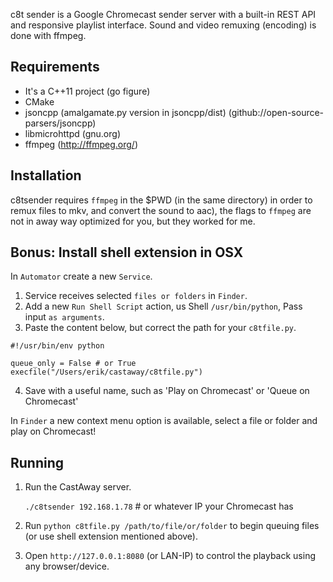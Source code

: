c8t sender is a Google Chromecast sender server with a built-in REST API and responsive playlist interface. Sound and video remuxing (encoding) is done with ffmpeg.

Requirements
------------
* It's a C++11 project (go figure)
* CMake
* jsoncpp (amalgamate.py version in jsoncpp/dist) (github://open-source-parsers/jsoncpp)
* libmicrohttpd (gnu.org)
* ffmpeg (http://ffmpeg.org/)

Installation
------------
c8tsender requires `ffmpeg` in the $PWD (in the same directory) in order to remux files to mkv, and convert the sound to aac), the flags to `ffmpeg` are not in away way optimized for you, but they worked for me.

Bonus: Install shell extension in OSX
-----------------------------------
In `Automator` create a new `Service`.

1. Service receives selected `files or folders` in `Finder`.
2. Add a new `Run Shell Script` action, us Shell `/usr/bin/python`, Pass input `as arguments`.
3. Paste the content below, but correct the path for your `c8tfile.py`.

```
#!/usr/bin/env python

queue_only = False # or True
execfile("/Users/erik/castaway/c8tfile.py")
```

4. Save with a useful name, such as 'Play on Chromecast' or 'Queue on Chromecast'

In `Finder` a new context menu option is available, select a file or folder and play on Chromecast!

Running
-------

1. Run the CastAway server.
   
   `./c8tsender 192.168.1.78` # or whatever IP your Chromecast has

3. Run `python c8tfile.py /path/to/file/or/folder` to begin queuing files (or use shell extension mentioned above).

4. Open `http://127.0.0.1:8080` (or LAN-IP) to control the playback using any browser/device.
